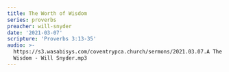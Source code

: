 ```yaml
---
title: The Worth of Wisdom
series: proverbs
preacher: will-snyder
date: '2021-03-07'
scripture: 'Proverbs 3:13-35'
audio: >-
  https://s3.wasabisys.com/coventrypca.church/sermons/2021.03.07.A The Worth of
  Wisdom - Will Snyder.mp3
---
```

